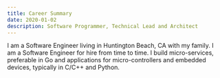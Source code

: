 ```yaml
---
title: Career Summary
date: 2020-01-02
description: Software Programmer, Technical Lead and Architect
---
```

I am a Software Engineer living in Huntington Beach, CA with my
family. I am a Software Engineer for hire from time to time. I build
micro-services, preferable in Go and applications for
micro-controllers and embedded devices, typically in C/C++ and Python.
  
